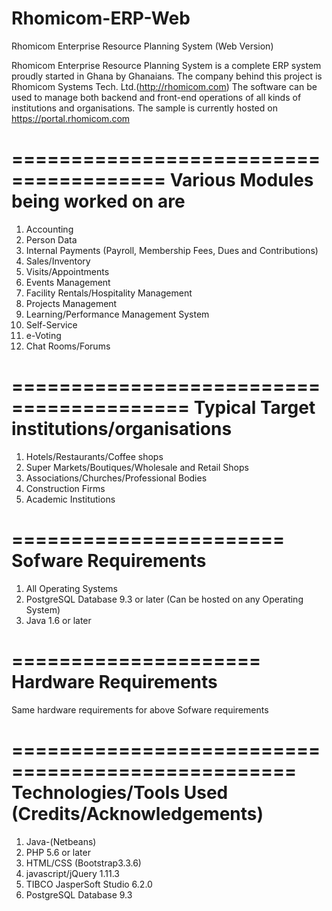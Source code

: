 # Rhomicom-ERP-Web
Rhomicom Enterprise Resource Planning System (Web Version)

Rhomicom Enterprise Resource Planning System is a complete ERP system proudly started in Ghana by Ghanaians.
The company behind this project is Rhomicom Systems Tech. Ltd.(http://rhomicom.com)
The software can be used to manage both backend and front-end operations of all kinds of institutions and organisations.
The sample is currently hosted on https://portal.rhomicom.com

=======================================
Various Modules being worked on are
=======================================
1. Accounting
2. Person Data
3. Internal Payments (Payroll, Membership Fees, Dues and Contributions)
4. Sales/Inventory
5. Visits/Appointments
6. Events Management
7. Facility Rentals/Hospitality Management
8. Projects Management
9. Learning/Performance Management System
10. Self-Service
11. e-Voting
12. Chat Rooms/Forums

=========================================
Typical Target institutions/organisations
=========================================
1. Hotels/Restaurants/Coffee shops
2. Super Markets/Boutiques/Wholesale and Retail Shops
3. Associations/Churches/Professional Bodies
4. Construction Firms
5. Academic Institutions

=======================
Sofware Requirements
=======================
1. All Operating Systems
2. PostgreSQL Database 9.3 or later (Can be hosted on any Operating System)
4. Java 1.6 or later

=====================
Hardware Requirements
=====================
Same hardware requirements for above Sofware requirements

==================================================
Technologies/Tools Used (Credits/Acknowledgements)
==================================================
1. Java-(Netbeans)
2. PHP 5.6 or later
3. HTML/CSS (Bootstrap3.3.6)
4. javascript/jQuery 1.11.3
5. TIBCO JasperSoft Studio 6.2.0
6. PostgreSQL Database 9.3